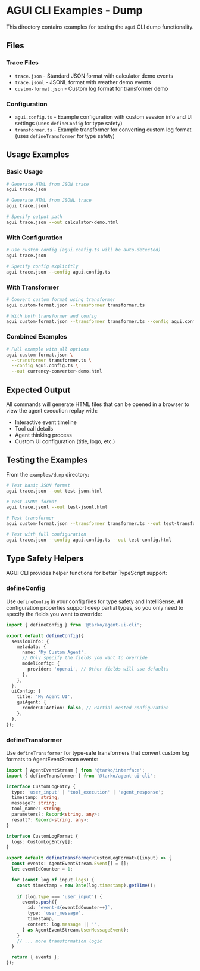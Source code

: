 # AGUI CLI Examples - Dump

This directory contains examples for testing the `agui` CLI dump functionality.

## Files

### Trace Files
- `trace.json` - Standard JSON format with calculator demo events
- `trace.jsonl` - JSONL format with weather demo events
- `custom-format.json` - Custom log format for transformer demo

### Configuration
- `agui.config.ts` - Example configuration with custom session info and UI settings (uses `defineConfig` for type safety)
- `transformer.ts` - Example transformer for converting custom log format (uses `defineTransformer` for type safety)

## Usage Examples

### Basic Usage
```bash
# Generate HTML from JSON trace
agui trace.json

# Generate HTML from JSONL trace
agui trace.jsonl

# Specify output path
agui trace.json --out calculator-demo.html
```

### With Configuration
```bash
# Use custom config (agui.config.ts will be auto-detected)
agui trace.json

# Specify config explicitly
agui trace.json --config agui.config.ts
```

### With Transformer
```bash
# Convert custom format using transformer
agui custom-format.json --transformer transformer.ts

# With both transformer and config
agui custom-format.json --transformer transformer.ts --config agui.config.ts
```

### Combined Examples
```bash
# Full example with all options
agui custom-format.json \
  --transformer transformer.ts \
  --config agui.config.ts \
  --out currency-converter-demo.html
```

## Expected Output

All commands will generate HTML files that can be opened in a browser to view the agent execution replay with:
- Interactive event timeline
- Tool call details
- Agent thinking process
- Custom UI configuration (title, logo, etc.)

## Testing the Examples

From the `examples/dump` directory:

```bash
# Test basic JSON format
agui trace.json --out test-json.html

# Test JSONL format
agui trace.jsonl --out test-jsonl.html

# Test transformer
agui custom-format.json --transformer transformer.ts --out test-transformer.html

# Test with full configuration
agui trace.json --config agui.config.ts --out test-config.html
```

## Type Safety Helpers

AGUI CLI provides helper functions for better TypeScript support:

### defineConfig
Use `defineConfig` in your config files for type safety and IntelliSense. All configuration properties support deep partial types, so you only need to specify the fields you want to override:

```typescript
import { defineConfig } from '@tarko/agent-ui-cli';

export default defineConfig({
  sessionInfo: {
    metadata: {
      name: 'My Custom Agent',
      // Only specify the fields you want to override
      modelConfig: {
        provider: 'openai', // Other fields will use defaults
      },
    },
  },
  uiConfig: {
    title: 'My Agent UI',
    guiAgent: {
      renderGUIAction: false, // Partial nested configuration
    },
  },
});
```

### defineTransformer
Use `defineTransformer` for type-safe transformers that convert custom log formats to AgentEventStream events:

```typescript
import { AgentEventStream } from '@tarko/interface';
import { defineTransformer } from '@tarko/agent-ui-cli';

interface CustomLogEntry {
  type: 'user_input' | 'tool_execution' | 'agent_response';
  timestamp: string;
  message?: string;
  tool_name?: string;
  parameters?: Record<string, any>;
  result?: Record<string, any>;
}

interface CustomLogFormat {
  logs: CustomLogEntry[];
}

export default defineTransformer<CustomLogFormat>((input) => {
  const events: AgentEventStream.Event[] = [];
  let eventIdCounter = 1;

  for (const log of input.logs) {
    const timestamp = new Date(log.timestamp).getTime();
    
    if (log.type === 'user_input') {
      events.push({
        id: `event-${eventIdCounter++}`,
        type: 'user_message',
        timestamp,
        content: log.message || '',
      } as AgentEventStream.UserMessageEvent);
    }
    // ... more transformation logic
  }

  return { events };
});
```
